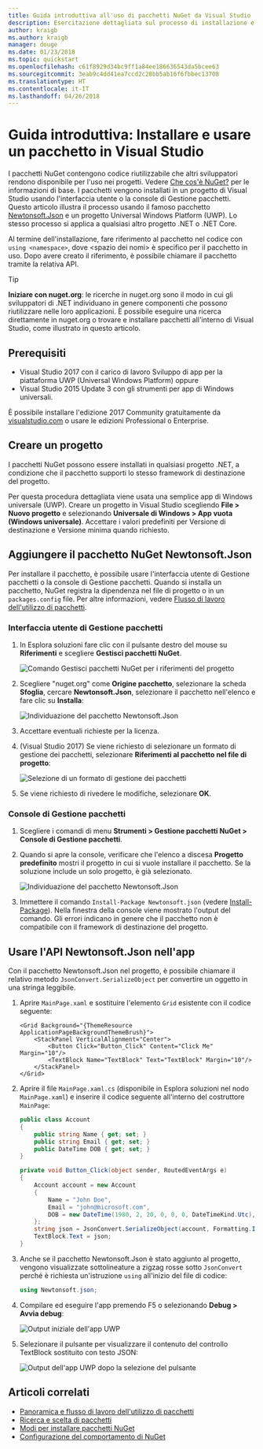 ```yaml
---
title: Guida introduttiva all'uso di pacchetti NuGet da Visual Studio
description: Esercitazione dettagliata sul processo di installazione e uso di un pacchetto NuGet in un progetto di Visual Studio.
author: kraigb
ms.author: kraigb
manager: douge
ms.date: 01/23/2018
ms.topic: quickstart
ms.openlocfilehash: c61f8929d34bc9ff1a84ee186636543da5bcee63
ms.sourcegitcommit: 3eab9c4dd41ea7ccd2c28bb5ab16f6fbbec13708
ms.translationtype: HT
ms.contentlocale: it-IT
ms.lasthandoff: 04/26/2018
---
```

# <a name="quickstart-install-and-use-a-package-in-visual-studio"></a>Guida introduttiva: Installare e usare un pacchetto in Visual Studio

I pacchetti NuGet contengono codice riutilizzabile che altri sviluppatori rendono disponibile per l'uso nei progetti. Vedere [Che cos'è NuGet?](../What-is-NuGet.md) per le informazioni di base. I pacchetti vengono installati in un progetto di Visual Studio usando l'interfaccia utente o la console di Gestione pacchetti. Questo articolo illustra il processo usando il famoso pacchetto [Newtonsoft.Json](https://www.nuget.org/packages/Newtonsoft.Json/) e un progetto Universal Windows Platform (UWP). Lo stesso processo si applica a qualsiasi altro progetto .NET o .NET Core.

Al termine dell'installazione, fare riferimento al pacchetto nel codice con `using <namespace>`, dove \<spazio dei nomi\> è specifico per il pacchetto in uso. Dopo avere creato il riferimento, è possibile chiamare il pacchetto tramite la relativa API.

> [!Tip]
> **Iniziare con nuget.org**: le ricerche in nuget.org sono il modo in cui gli sviluppatori di .NET individuano in genere componenti che possono riutilizzare nelle loro applicazioni. È possibile eseguire una ricerca direttamente in nuget.org o trovare e installare pacchetti all'interno di Visual Studio, come illustrato in questo articolo.

## <a name="prerequisites"></a>Prerequisiti

- Visual Studio 2017 con il carico di lavoro Sviluppo di app per la piattaforma UWP (Universal Windows Platform) oppure
- Visual Studio 2015 Update 3 con gli strumenti per app di Windows universali.

È possibile installare l'edizione 2017 Community gratuitamente da [visualstudio.com](https://www.visualstudio.com/) o usare le edizioni Professional o Enterprise.

## <a name="create-a-project"></a>Creare un progetto

I pacchetti NuGet possono essere installati in qualsiasi progetto .NET, a condizione che il pacchetto supporti lo stesso framework di destinazione del progetto.

Per questa procedura dettagliata viene usata una semplice app di Windows universale (UWP). Creare un progetto in Visual Studio scegliendo **File > Nuovo progetto** e selezionando **Universale di Windows > App vuota (Windows universale)**. Accettare i valori predefiniti per Versione di destinazione e Versione minima quando richiesto.

## <a name="add-the-newtonsoftjson-nuget-package"></a>Aggiungere il pacchetto NuGet Newtonsoft.Json

Per installare il pacchetto, è possibile usare l'interfaccia utente di Gestione pacchetti o la console di Gestione pacchetti. Quando si installa un pacchetto, NuGet registra la dipendenza nel file di progetto o in un `packages.config` file. Per altre informazioni, vedere [Flusso di lavoro dell'utilizzo di pacchetti](../consume-packages/Overview-and-Workflow.md).

### <a name="package-manager-ui"></a>Interfaccia utente di Gestione pacchetti

1. In Esplora soluzioni fare clic con il pulsante destro del mouse su **Riferimenti** e scegliere **Gestisci pacchetti NuGet**.

    ![Comando Gestisci pacchetti NuGet per i riferimenti del progetto](media/QS_Use-02-ManageNuGetPackages.png)

1. Scegliere "nuget.org" come **Origine pacchetto**, selezionare la scheda **Sfoglia**, cercare **Newtonsoft.Json**, selezionare il pacchetto nell'elenco e fare clic su **Installa**:

    ![Individuazione del pacchetto Newtonsoft.Json](media/QS_Use-03-NewtonsoftJson.png)

1. Accettare eventuali richieste per la licenza.

1. (Visual Studio 2017) Se viene richiesto di selezionare un formato di gestione dei pacchetti, selezionare **Riferimenti al pacchetto nel file di progetto**:

    ![Selezione di un formato di gestione dei pacchetti](media/QS_Use-03b-SelectFormat.png)

1. Se viene richiesto di rivedere le modifiche, selezionare **OK**.

### <a name="package-manager-console"></a>Console di Gestione pacchetti

1. Scegliere i comandi di menu **Strumenti > Gestione pacchetti NuGet > Console di Gestione pacchetti**.

1. Quando si apre la console, verificare che l'elenco a discesa **Progetto predefinito** mostri il progetto in cui si vuole installare il pacchetto. Se la soluzione include un solo progetto, è già selezionato.

    ![Individuazione del pacchetto Newtonsoft.Json](media/QS_Use-08-Console1.png)

1. Immettere il comando `Install-Package Newtonsoft.json` (vedere [Install-Package](../tools/ps-ref-install-package.md)). Nella finestra della console viene mostrato l'output del comando. Gli errori indicano in genere che il pacchetto non è compatibile con il framework di destinazione del progetto.

## <a name="use-the-newtonsoftjson-api-in-the-app"></a>Usare l'API Newtonsoft.Json nell'app

Con il pacchetto Newtonsoft.Json nel progetto, è possibile chiamare il relativo metodo `JsonConvert.SerializeObject` per convertire un oggetto in una stringa leggibile.

1. Aprire `MainPage.xaml` e sostituire l'elemento `Grid` esistente con il codice seguente:

    ```xaml
    <Grid Background="{ThemeResource ApplicationPageBackgroundThemeBrush}">
        <StackPanel VerticalAlignment="Center">
            <Button Click="Button_Click" Content="Click Me" Margin="10"/>
            <TextBlock Name="TextBlock" Text="TextBlock" Margin="10"/>
        </StackPanel>
    </Grid>
    ```

1. Aprire il file `MainPage.xaml.cs` (disponibile in Esplora soluzioni nel nodo `MainPage.xaml`) e inserire il codice seguente all'interno del costruttore `MainPage`:

    ```cs
    public class Account
    {
        public string Name { get; set; }
        public string Email { get; set; }
        public DateTime DOB { get; set; }
    }

    private void Button_Click(object sender, RoutedEventArgs e)
    {
        Account account = new Account
        {
            Name = "John Doe",
            Email = "john@microsoft.com",
            DOB = new DateTime(1980, 2, 20, 0, 0, 0, DateTimeKind.Utc),
        };
        string json = JsonConvert.SerializeObject(account, Formatting.Indented);
        TextBlock.Text = json;
    }
    ```

1. Anche se il pacchetto Newtonsoft.Json è stato aggiunto al progetto, vengono visualizzate sottolineature a zigzag rosse sotto `JsonConvert` perché è richiesta un'istruzione `using` all'inizio del file di codice:

    ```cs
    using Newtonsoft.json;
    ```

1. Compilare ed eseguire l'app premendo F5 o selezionando **Debug > Avvia debug**:

    ![Output iniziale dell'app UWP](media/QS_Use-06-AppStart.png)

1. Selezionare il pulsante per visualizzare il contenuto del controllo TextBlock sostituito con testo JSON:

    ![Output dell'app UWP dopo la selezione del pulsante](media/QS_Use-07-AppEnd.png)

## <a name="related-articles"></a>Articoli correlati

- [Panoramica e flusso di lavoro dell'utilizzo di pacchetti](../consume-packages/overview-and-workflow.md)
- [Ricerca e scelta di pacchetti](../consume-packages/finding-and-choosing-packages.md)
- [Modi per installare pacchetti NuGet](../consume-packages/ways-to-install-a-package.md)
- [Configurazione del comportamento di NuGet](../consume-packages/configuring-nuget-behavior.md)
